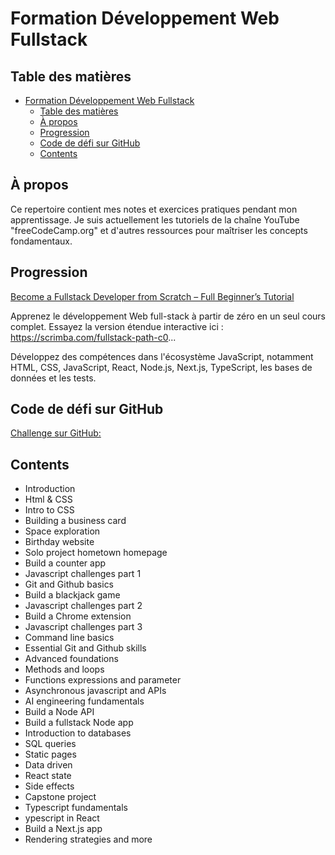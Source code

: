 # Formation Développement Web Fullstack

## Table des matières
- [Formation Développement Web Fullstack](#formation-développement-web-fullstack)
  - [Table des matières](#table-des-matières)
  - [À propos ](#à-propos-)
  - [Progression ](#progression-)
  - [Code de défi sur GitHub ](#code-de-défi-sur-github-)
  - [Contents ](#contents-)

## À propos <a name = "about"></a>

Ce repertoire contient mes notes et exercices pratiques pendant mon apprentissage. Je suis actuellement les tutoriels de la chaîne YouTube "freeCodeCamp.org" et d'autres ressources pour maîtriser les concepts fondamentaux.

## Progression <a name = "Progression"></a>

[Become a Fullstack Developer from Scratch – Full Beginner’s Tutorial](https://www.youtube.com/watch?v=LzMnsfqjzkA&list=LL&index=1)

Apprenez le développement Web full-stack à partir de zéro en un seul cours complet. Essayez la version étendue interactive ici : https://scrimba.com/fullstack-path-c0...

Développez des compétences  dans l'écosystème JavaScript, notamment HTML, CSS, JavaScript, React, Node.js, Next.js, TypeScript, les bases de données et les tests.

## Code de défi sur GitHub <a name = "Code de défi sur GitHub"></a>
[Challenge sur  GitHub:](https://www.youtube.com/redirect?event=video_description&redir_token=QUFFLUhqbGlZQU1UX09pSG5fSE9laEZBNy1LMVhTRmRRQXxBQ3Jtc0tsZ0Jrcm50dUVoejgwdUFBVTdsRy1yNkJ5cnRhRklhOTZjMEtTVGMtLWM2YXRoMUdnZDFnQjJ2dk1uWDBMQ1d6emdNREkySG5ncURzYzlwWlR1NzB6ZDlidmQ0WWdoM0NqeUQ3WWltaC1La1NqNFRUSQ&q=https%3A%2F%2Fgithub.com%2Fscrimba%2Flearn-fullstack-development&v=LzMnsfqjzkA)


## Contents <a name = "Contents"></a>

- Introduction
- Html & CSS
- Intro to CSS
- Building a business card
- Space exploration
- Birthday website
- Solo project hometown homepage
- Build a counter app
- Javascript challenges part 1
- Git and Github basics
- Build a blackjack game
- Javascript challenges part 2
- Build a Chrome extension
- Javascript challenges part 3
- Command line basics
- Essential Git and Github skills
- Advanced foundations
- Methods and loops
- Functions expressions and parameter
- Asynchronous javascript and APIs
- AI engineering fundamentals
- Build a Node API
- Build a fullstack Node app
- Introduction to databases
- SQL queries
- Static pages
- Data driven
- React state
- Side effects
- Capstone project
- Typescript fundamentals
- ypescript in React
- Build a Next.js app
- Rendering strategies and more